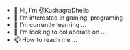 - 👋 Hi, I’m @KushagraDhelia
- 👀 I’m interested in gaming, programing
- 🌱 I’m currently learning ...
- 💞️ I’m looking to collaborate on ...
- 📫 How to reach me ...

<!---
KushagraDhelia/KushagraDhelia is a ✨ special ✨ repository because its `README.md` (this file) appears on your GitHub profile.
You can click the Preview link to take a look at your changes.
--->
